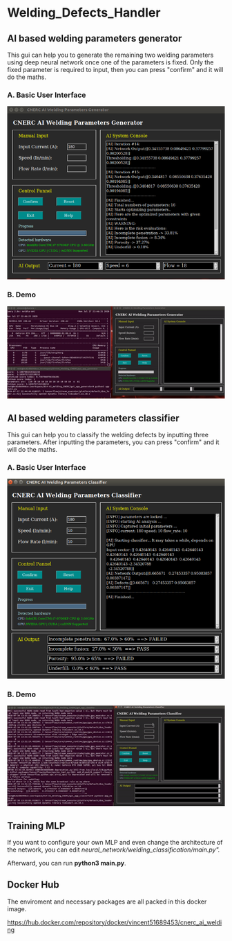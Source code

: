 # Welding_Defects_Handler

AI based welding parameters generator
-------------------------------------------
This gui can help you to generate the remaining two welding parameters using deep neural network once one of the parameters is fixed. Only the fixed parameter is required to input, then you can press "confirm" and it will do the maths.

### A. Basic User Interface
![image](https://github.com/vincent51689453/Welding_Defects_Handler/blob/master/git_image/basic_generator_layout.png)

### B. Demo
![image](https://github.com/vincent51689453/Welding_Defects_Handler/blob/master/git_image/generator_demo.gif)

AI based welding parameters classifier
-------------------------------------------
This gui can help you to classify the welding defects by inputting three parameters. After inputting the parameters, you can press "confirm" and it will do the maths.

### A. Basic User Interface
![image](https://github.com/vincent51689453/Welding_Defects_Handler/blob/master/git_image/basic_classifier_layout.png)

### B. Demo
![image](https://github.com/vincent51689453/Welding_Defects_Handler/blob/master/git_image/classifier_demo.gif)

Training MLP
-------------------------------------------
If you want to configure your own MLP and even change the architecture of the network, you can edit *neural_network/welding_classification/main.py".*

Afterward, you can run **python3 main.py**.



Docker Hub 
-------------------------------------------
The enviroment and necessary packages are all packed in this docker image.

https://hub.docker.com/repository/docker/vincent51689453/cnerc_ai_welding
